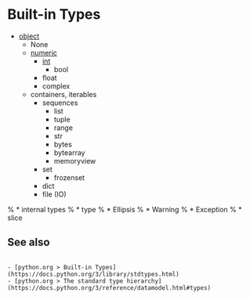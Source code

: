 Built-in Types
==============

* [object](objects.md)
  * None
  * [numeric](numeric.md)
    - [int](integers.md#integers)
      - bool
    - float
    - complex
  * containers, iterables
    * sequences
      - list
      - tuple
      - range
      - str
      - bytes
      - bytearray
      - memoryview
    * set
      - frozenset
    * dict
    * file (IO)

% * internal types
%   * type
%   * Ellipsis
%   * Warning
%   * Exception
%   * slice


See also
--------

```{seealso}

- [python.org > Built-in Types](https://docs.python.org/3/library/stdtypes.html)
- [python.org > The standard type hierarchy](https://docs.python.org/3/reference/datamodel.html#types)

```
